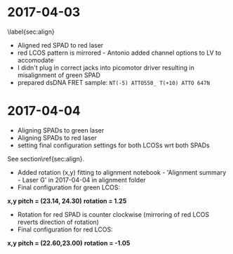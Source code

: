 # 2017-04-03
\label{sec:align}

- Aligned red SPAD to red laser
- red LCOS pattern is mirrored - Antonio added channel options to LV to accomodate
- I didn't plug in correct jacks into picomotor driver resulting in misalignment of green SPAD
- prepared dsDNA FRET sample: `NT(-5) ATTO550_ T(+10) ATTO 647N`

# 2017-04-04	
- Aligning SPADs to green laser
- Aligning SPADs to red laser
- setting final configuration settings for both LCOSs wrt both SPADs

See section\ref{sec:align}.


- Added rotation (x,y) fitting to alignment notebook - 'Alignment summary - Laser G' in 2017-04-04 in alignment folder 
- Final configuration for green LCOS: 

**x,y pitch = (23.14, 24.30)**
**rotation = 1.25**

- Rotation for red SPAD is counter clockwise (mirroring of red LCOS reverts direction of rotation)
- Final configuration for red LCOS:

**x,y pitch = (22.60,23.00)**
**rotation = -1.05**
